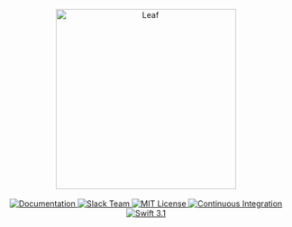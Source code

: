 <p align="center">
    <img src="https://cloud.githubusercontent.com/assets/1342803/24964182/d6c85ff8-1fa0-11e7-8bd3-d11c6bbdc6dc.png" width="320" alt="Leaf">
    <br>
    <br>
    <a href="http://beta.docs.vapor.codes/leaf/package/">
        <img src="http://img.shields.io/badge/read_the-docs-92A8D1.svg" alt="Documentation">
    </a>
    <a href="http://vapor.team">
        <img src="http://vapor.team/badge.svg" alt="Slack Team">
    </a>
    <a href="LICENSE">
        <img src="http://img.shields.io/badge/license-MIT-brightgreen.svg" alt="MIT License">
    </a>
    <a href="https://circleci.com/gh/vapor/leaf">
        <img src="https://circleci.com/gh/vapor/leaf.svg?style=shield" alt="Continuous Integration">
    </a>
    <a href="https://swift.org">
        <img src="http://img.shields.io/badge/swift-3.1-brightgreen.svg" alt="Swift 3.1">
    </a>
</center>
